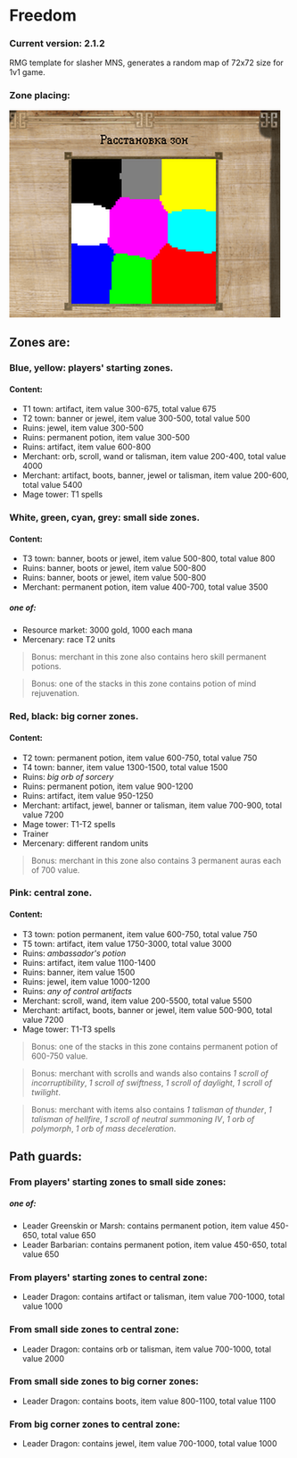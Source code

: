 # Freedom
### Current version: 2.1.2
RMG template for slasher MNS, generates a random map of 72x72 size for 1v1 game.

### Zone placing:
![Zone placing example](images/template.png)


## Zones are:
### Blue, yellow: players' starting zones.
#### Content:
- T1 town: artifact, item value 300-675, total value 675
- T2 town: banner or jewel, item value 300-500, total value 500
- Ruins: jewel, item value 300-500
- Ruins: permanent potion, item value 300-500
- Ruins: artifact, item value 600-800
- Merchant: orb, scroll, wand or talisman, item value 200-400, total value 4000
- Merchant: artifact, boots, banner, jewel or talisman, item value 200-600, total value 5400
- Mage tower: T1 spells

### White, green, cyan, grey: small side zones.
#### Content:
- T3 town: banner, boots or jewel, item value 500-800, total value 800
- Ruins: banner, boots or jewel, item value 500-800
- Ruins: banner, boots or jewel, item value 500-800
- Merchant: permanent potion, item value 400-700, total value 3500
##### one of:
- Resource market: 3000 gold, 1000 each mana
- Mercenary: race T2 units
> Bonus: merchant in this zone also contains hero skill permanent potions.

> Bonus: one of the stacks in this zone contains potion of mind rejuvenation.

### Red, black: big corner zones.
#### Content:
- T2 town: permanent potion, item value 600-750, total value 750
- T4 town: banner, item value 1300-1500, total value 1500
- Ruins: *big orb of sorcery*
- Ruins: permanent potion, item value 900-1200
- Ruins: artifact, item value 950-1250
- Merchant: artifact, jewel, banner or talisman, item value 700-900, total value 7200
- Mage tower: T1-T2 spells
- Trainer
- Mercenary: different random units
> Bonus: merchant in this zone also contains 3 permanent auras each of 700 value.

### Pink: central zone.
#### Content:
- T3 town: potion permanent, item value 600-750, total value 750
- T5 town: artifact, item value 1750-3000, total value 3000
- Ruins: *ambassador's potion*
- Ruins: artifact, item value 1100-1400
- Ruins: banner, item value 1500
- Ruins: jewel, item value 1000-1200
- Ruins: *any of control artifacts*
- Merchant: scroll, wand, item value 200-5500, total value 5500
- Merchant: artifact, boots, banner or jewel, item value 500-900, total value 7200
- Mage tower: T1-T3 spells
> Bonus: one of the stacks in this zone contains permanent potion of 600-750 value.

> Bonus: merchant with scrolls and wands also contains *1 scroll of incorruptibility*, *1 scroll of swiftness*, *1 scroll of daylight*, *1 scroll of twilight*.

> Bonus: merchant with items also contains *1 talisman of thunder*, *1 talisman of hellfire*, *1 scroll of neutral summoning IV*, *1 orb of polymorph*, *1 orb of mass deceleration*.

## Path guards:
### From players' starting zones to small side zones:
##### one of:
- Leader Greenskin or Marsh: contains permanent potion, item value 450-650, total value 650
- Leader Barbarian: contains permanent potion, item value 450-650, total value 650

### From players' starting zones to central zone:
- Leader Dragon: contains artifact or talisman, item value 700-1000, total value 1000

### From small side zones to central zone:
- Leader Dragon: contains orb or talisman, item value 700-1000, total value 2000

### From small side zones to big corner zones:
- Leader Dragon: contains boots, item value 800-1100, total value 1100

### From big corner zones to central zone:
- Leader Dragon: contains jewel, item value 700-1000, total value 1000